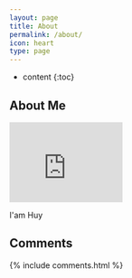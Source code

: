 ```yaml
---
layout: page
title: About
permalink: /about/
icon: heart
type: page
---
```


* content
{:toc}

## About Me

<iframe src="https://githubbadge.appspot.com/gaohaoyang?s=1" style="border: 0;height: 142px;width: 200px;overflow: hidden;" frameBorder="0"></iframe>

I'am Huy
## Comments

{% include comments.html %}
